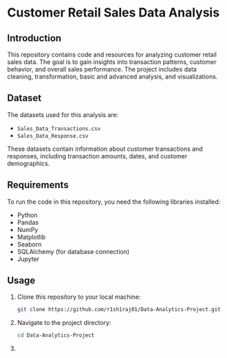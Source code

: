 # Customer Retail Sales Data Analysis

## Introduction
This repository contains code and resources for analyzing customer retail sales data. The goal is to gain insights into transaction patterns, customer behavior, and overall sales performance. The project includes data cleaning, transformation, basic and advanced analysis, and visualizations.

## Dataset
The datasets used for this analysis are:
- `Sales_Data_Transactions.csv`
- `Sales_Data_Response.csv`

These datasets contain information about customer transactions and responses, including transaction amounts, dates, and customer demographics.

## Requirements
To run the code in this repository, you need the following libraries installed:
- Python
- Pandas
- NumPy
- Matplotlib
- Seaborn
- SQLAlchemy (for database connection)
- Jupyter

## Usage
1. Clone this repository to your local machine:
   ```bash
   git clone https://github.com/r1sh1raj01/Data-Analytics-Project.git
2. Navigate to the project directory:
   ```bash
   cd Data-Analytics-Project
3. 

